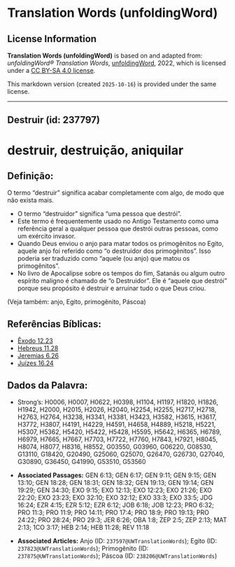# Translation Words (unfoldingWord)

## License Information

**Translation Words (unfoldingWord)** is based on and adapted from: _unfoldingWord® Translation Words_, [unfoldingWord](https://unfoldingword.org/utw), 2022, which is licensed under a [CC BY-SA 4.0 license](https://creativecommons.org/licenses/by-sa/4.0/legalcode.en).

This markdown version (created `2025-10-16`) is provided under the same license.



--------------------------------

## Destruir (id: 237797)

destruir, destruição, aniquilar
===============================

Definição:
----------

O termo “destruir” significa acabar completamente com algo, de modo que não exista mais.

* O termo “destruidor” significa “uma pessoa que destrói”.
* Este termo é frequentemente usado no Antigo Testamento como uma referência geral a qualquer pessoa que destrói outras pessoas, como um exército invasor.
* Quando Deus enviou o anjo para matar todos os primogênitos no Egito, aquele anjo foi referido como “o destruidor dos primogênitos”. Isso poderia ser traduzido como “aquele (ou anjo) que matou os primogênitos”.
* No livro de Apocalipse sobre os tempos do fim, Satanás ou algum outro espírito maligno é chamado de “o Destruidor”. Ele é “aquele que destrói” porque seu propósito é destruir e arruinar tudo o que Deus criou.

(Veja também: anjo, Egito, primogênito, Páscoa)

Referências Bíblicas:
---------------------

* [Êxodo 12\.23](https://ref.ly/Exod12:23)
* [Hebreus 11\.28](https://ref.ly/Heb11:28)
* [Jeremias 6\.26](https://ref.ly/Jer6:26)
* [Juízes 16\.24](https://ref.ly/Judg16:24)

Dados da Palavra:
-----------------

* Strong’s: H0006, H0007, H0622, H0398, H1104, H1197, H1820, H1826, H1942, H2000, H2015, H2026, H2040, H2254, H2255, H2717, H2718, H2763, H2764, H3238, H3341, H3381, H3423, H3582, H3615, H3617, H3772, H3807, H4191, H4229, H4591, H4658, H4889, H5218, H5221, H5307, H5362, H5420, H5422, H5428, H5595, H5642, H6365, H6789, H6979, H7665, H7667, H7703, H7722, H7760, H7843, H7921, H8045, H8074, H8077, H8316, H8552, G03550, G03960, G06220, G08530, G13110, G18420, G20490, G25060, G25070, G26470, G26730, G27040, G30890, G36450, G41990, G53510, G53560

* **Associated Passages:** GEN 6:13; GEN 6:17; GEN 9:11; GEN 9:15; GEN 13:10; GEN 18:28; GEN 18:31; GEN 18:32; GEN 19:13; GEN 19:14; GEN 19:29; GEN 34:30; EXO 9:15; EXO 12:13; EXO 12:23; EXO 21:26; EXO 22:20; EXO 23:23; EXO 32:10; EXO 32:12; EXO 33:3; EXO 33:5; JDG 16:24; EZR 4:15; EZR 5:12; EZR 6:12; JOB 6:18; JOB 12:23; PRO 6:32; PRO 11:3; PRO 11:9; PRO 14:11; PRO 17:4; PRO 18:9; PRO 19:13; PRO 24:22; PRO 28:24; PRO 29:3; JER 6:26; OBA 1:8; ZEP 2:5; ZEP 2:13; MAT 2:13; 1CO 3:17; HEB 2:14; HEB 11:28; REV 11:18
* **Associated Articles:** Anjo (ID: `237597@UWTranslationWords`); Egito (ID: `237823@UWTranslationWords`); Primogênito (ID: `237875@UWTranslationWords`); Páscoa (ID: `238206@UWTranslationWords`)

